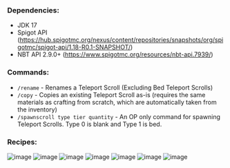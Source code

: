 ### Dependencies:
- JDK 17
- Spigot API (https://hub.spigotmc.org/nexus/content/repositories/snapshots/org/spigotmc/spigot-api/1.18-R0.1-SNAPSHOT/)
- NBT API 2.9.0+ (https://www.spigotmc.org/resources/nbt-api.7939/)


### Commands:
- `/rename` - Renames a Teleport Scroll (Excluding Bed Teleport Scrolls)
- `/copy` - Copies an existing Teleport Scroll as-is (requires the same materials as crafting from scratch, which are automatically taken from the inventory)
- `/spawnscroll type tier quantity` - An OP only command for spawning Teleport Scrolls. Type 0 is blank and Type 1 is bed.

### Recipes:
![image](https://user-images.githubusercontent.com/37660728/152204909-a6442e14-44f5-481c-b476-c53627ea7f9f.png)
![image](https://user-images.githubusercontent.com/37660728/152204849-b6d1c509-542b-42cb-af22-9e06007db556.png)
![image](https://user-images.githubusercontent.com/37660728/152204721-311d3368-a5b4-4ec6-b6c7-b4f76d163e8c.png)
![image](https://user-images.githubusercontent.com/37660728/152205072-adfca8d4-09a7-4df7-a266-794b83b56f8f.png)
![image](https://user-images.githubusercontent.com/37660728/152205123-1643987e-2a72-4750-b21c-9bb872b0c656.png)
![image](https://user-images.githubusercontent.com/37660728/152205207-2d577ad9-be36-4908-ac84-e40ba1191ed0.png)
![image](https://user-images.githubusercontent.com/37660728/152225010-20df86cb-9b0d-410d-bd52-8ffed1559618.png)
